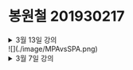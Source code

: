 # 봉원철 201930217


<details>
    <summary>3월 13일 강의</summary>
        <details>
            <summary>0.1 HTML 살펴보기</summary>
            1. html이란 무엇인가?<br>
            2. 웹사이트의 뼈대를 구성하는 태그들<br>
            3. SPA(Single Page Application)<br>
        </details>
</details>
![](./image/MPAvsSPA.png)
<details><summary>3월 7일 강의</summary>

# h1
## h2
### h3
#### h4
##### h5
###### h6

# 리스트
1. 첫 번째
2. 두 번째
3. 세 번째

* 첫 번째
* 두 번째

- 첫 번째
- 두 번째

*이탤릭체*
**볼드**
***이탤릭체&볼드***

개행은  
스페이스 두 개

```js
const a = 1;
let b = 2;
//코드
```

[구글 링크](http://google.com)

[페이지내 h3로 이동](#h3)

---
<details>
<summary><strong>접기</strong>/펼치기</summary>
접기/<strong>펼치기<strong>
<!-- ![](./sibadog.jpg) 이미지 -->
</details>
</details>